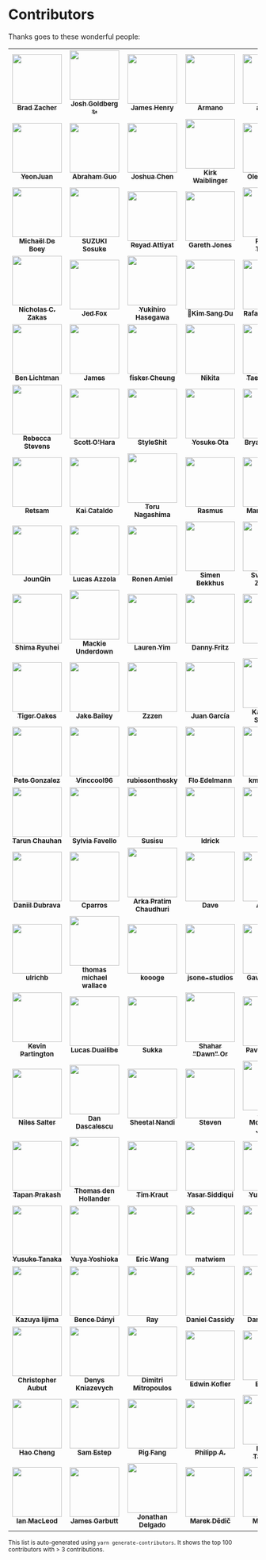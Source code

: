 <!-- ------------------------------------------
 |      DO NOT MODIFY THIS FILE MANUALLY      |
 |                                            |
 | THIS FILE HAS BEEN AUTOMATICALLY GENERATED |
 |                                            |
 |     YOU CAN REGENERATE THIS FILE USING     |
 |         yarn generate-contributors         |
 ------------------------------------------- -->

# Contributors

Thanks goes to these wonderful people:

<!-- prettier-ignore-start -->
<!-- markdownlint-disable -->
<table>
  <tr>
    <td align="center"><a href="https://github.com/bradzacher"><img src="https://avatars.githubusercontent.com/u/7462525?v=4&size=100" width="100px;" alt=""/><br /><sub><b>Brad Zacher</b></sub></a></td>
    <td align="center"><a href="https://github.com/JoshuaKGoldberg"><img src="https://avatars.githubusercontent.com/u/3335181?v=4&size=100" width="100px;" alt=""/><br /><sub><b>Josh Goldberg ✨</b></sub></a></td>
    <td align="center"><a href="https://github.com/JamesHenry"><img src="https://avatars.githubusercontent.com/u/900523?v=4&size=100" width="100px;" alt=""/><br /><sub><b>James Henry</b></sub></a></td>
    <td align="center"><a href="https://github.com/armano2"><img src="https://avatars.githubusercontent.com/u/625469?v=4&size=100" width="100px;" alt=""/><br /><sub><b>Armano</b></sub></a></td>
    <td align="center"><a href="https://github.com/auvred"><img src="https://avatars.githubusercontent.com/u/61150013?v=4&size=100" width="100px;" alt=""/><br /><sub><b>auvred</b></sub></a></td>
  </tr>
  <tr>
    <td align="center"><a href="https://github.com/yeonjuan"><img src="https://avatars.githubusercontent.com/u/41323220?v=4&size=100" width="100px;" alt=""/><br /><sub><b>YeonJuan</b></sub></a></td>
    <td align="center"><a href="https://github.com/abrahamguo"><img src="https://avatars.githubusercontent.com/u/7842684?v=4&size=100" width="100px;" alt=""/><br /><sub><b>Abraham Guo</b></sub></a></td>
    <td align="center"><a href="https://github.com/Josh-Cena"><img src="https://avatars.githubusercontent.com/u/55398995?v=4&size=100" width="100px;" alt=""/><br /><sub><b>Joshua Chen</b></sub></a></td>
    <td align="center"><a href="https://github.com/kirkwaiblinger"><img src="https://avatars.githubusercontent.com/u/53019676?v=4&size=100" width="100px;" alt=""/><br /><sub><b>Kirk Waiblinger</b></sub></a></td>
    <td align="center"><a href="https://github.com/a-tarasyuk"><img src="https://avatars.githubusercontent.com/u/509265?v=4&size=100" width="100px;" alt=""/><br /><sub><b>Oleksandr T.</b></sub></a></td>
  </tr>
  <tr>
    <td align="center"><a href="https://github.com/MichaelDeBoey"><img src="https://avatars.githubusercontent.com/u/6643991?v=4&size=100" width="100px;" alt=""/><br /><sub><b>Michaël De Boey</b></sub></a></td>
    <td align="center"><a href="https://github.com/sosukesuzuki"><img src="https://avatars.githubusercontent.com/u/14838850?v=4&size=100" width="100px;" alt=""/><br /><sub><b>SUZUKI Sosuke</b></sub></a></td>
    <td align="center"><a href="https://github.com/soda0289"><img src="https://avatars.githubusercontent.com/u/2373964?v=4&size=100" width="100px;" alt=""/><br /><sub><b>Reyad Attiyat</b></sub></a></td>
    <td align="center"><a href="https://github.com/G-Rath"><img src="https://avatars.githubusercontent.com/u/3151613?v=4&size=100" width="100px;" alt=""/><br /><sub><b>Gareth Jones</b></sub></a></td>
    <td align="center"><a href="https://github.com/weirdpattern"><img src="https://avatars.githubusercontent.com/u/19519411?v=4&size=100" width="100px;" alt=""/><br /><sub><b>Patricio Trevino</b></sub></a></td>
  </tr>
  <tr>
    <td align="center"><a href="https://github.com/nzakas"><img src="https://avatars.githubusercontent.com/u/38546?v=4&size=100" width="100px;" alt=""/><br /><sub><b>Nicholas C. Zakas</b></sub></a></td>
    <td align="center"><a href="https://github.com/j-f1"><img src="https://avatars.githubusercontent.com/u/25517624?v=4&size=100" width="100px;" alt=""/><br /><sub><b>Jed Fox</b></sub></a></td>
    <td align="center"><a href="https://github.com/y-hsgw"><img src="https://avatars.githubusercontent.com/u/49516827?v=4&size=100" width="100px;" alt=""/><br /><sub><b>Yukihiro Hasegawa</b></sub></a></td>
    <td align="center"><a href="https://github.com/developer-bandi"><img src="https://avatars.githubusercontent.com/u/102564722?v=4&size=100" width="100px;" alt=""/><br /><sub><b>Kim Sang Du</b></sub></a></td>
    <td align="center"><a href="https://github.com/rafaelss95"><img src="https://avatars.githubusercontent.com/u/11965907?v=4&size=100" width="100px;" alt=""/><br /><sub><b>Rafael Santana</b></sub></a></td>
  </tr>
  <tr>
    <td align="center"><a href="https://github.com/uniqueiniquity"><img src="https://avatars.githubusercontent.com/u/9092011?v=4&size=100" width="100px;" alt=""/><br /><sub><b>Ben Lichtman</b></sub></a></td>
    <td align="center"><a href="https://github.com/Zamiell"><img src="https://avatars.githubusercontent.com/u/5511220?v=4&size=100" width="100px;" alt=""/><br /><sub><b>James</b></sub></a></td>
    <td align="center"><a href="https://github.com/fisker"><img src="https://avatars.githubusercontent.com/u/172584?v=4&size=100" width="100px;" alt=""/><br /><sub><b>fisker Cheung</b></sub></a></td>
    <td align="center"><a href="https://github.com/phaux"><img src="https://avatars.githubusercontent.com/u/1270987?v=4&size=100" width="100px;" alt=""/><br /><sub><b>Nikita</b></sub></a></td>
    <td align="center"><a href="https://github.com/lonyele"><img src="https://avatars.githubusercontent.com/u/15892571?v=4&size=100" width="100px;" alt=""/><br /><sub><b>Taeheon Kim</b></sub></a></td>
  </tr>
  <tr>
    <td align="center"><a href="https://github.com/RebeccaStevens"><img src="https://avatars.githubusercontent.com/u/7224206?v=4&size=100" width="100px;" alt=""/><br /><sub><b>Rebecca Stevens</b></sub></a></td>
    <td align="center"><a href="https://github.com/scottohara"><img src="https://avatars.githubusercontent.com/u/289327?v=4&size=100" width="100px;" alt=""/><br /><sub><b>Scott O'Hara</b></sub></a></td>
    <td align="center"><a href="https://github.com/StyleShit"><img src="https://avatars.githubusercontent.com/u/32631382?v=4&size=100" width="100px;" alt=""/><br /><sub><b>StyleShit</b></sub></a></td>
    <td align="center"><a href="https://github.com/ota-meshi"><img src="https://avatars.githubusercontent.com/u/16508807?v=4&size=100" width="100px;" alt=""/><br /><sub><b>Yosuke Ota</b></sub></a></td>
    <td align="center"><a href="https://github.com/bmish"><img src="https://avatars.githubusercontent.com/u/698306?v=4&size=100" width="100px;" alt=""/><br /><sub><b>Bryan Mishkin</b></sub></a></td>
  </tr>
  <tr>
    <td align="center"><a href="https://github.com/Retsam"><img src="https://avatars.githubusercontent.com/u/2281166?v=4&size=100" width="100px;" alt=""/><br /><sub><b>Retsam</b></sub></a></td>
    <td align="center"><a href="https://github.com/kaicataldo"><img src="https://avatars.githubusercontent.com/u/7041728?v=4&size=100" width="100px;" alt=""/><br /><sub><b>Kai Cataldo</b></sub></a></td>
    <td align="center"><a href="https://github.com/mysticatea"><img src="https://avatars.githubusercontent.com/u/1937871?v=4&size=100" width="100px;" alt=""/><br /><sub><b>Toru Nagashima</b></sub></a></td>
    <td align="center"><a href="https://github.com/Pajn"><img src="https://avatars.githubusercontent.com/u/817422?v=4&size=100" width="100px;" alt=""/><br /><sub><b>Rasmus</b></sub></a></td>
    <td align="center"><a href="https://github.com/peanutenthusiast"><img src="https://avatars.githubusercontent.com/u/99303358?v=4&size=100" width="100px;" alt=""/><br /><sub><b>Mark de Dios</b></sub></a></td>
  </tr>
  <tr>
    <td align="center"><a href="https://github.com/JounQin"><img src="https://avatars.githubusercontent.com/u/8336744?v=4&size=100" width="100px;" alt=""/><br /><sub><b>JounQin</b></sub></a></td>
    <td align="center"><a href="https://github.com/azz"><img src="https://avatars.githubusercontent.com/u/1297597?v=4&size=100" width="100px;" alt=""/><br /><sub><b>Lucas Azzola</b></sub></a></td>
    <td align="center"><a href="https://github.com/ronami"><img src="https://avatars.githubusercontent.com/u/5484230?v=4&size=100" width="100px;" alt=""/><br /><sub><b>Ronen Amiel</b></sub></a></td>
    <td align="center"><a href="https://github.com/SimenB"><img src="https://avatars.githubusercontent.com/u/1404810?v=4&size=100" width="100px;" alt=""/><br /><sub><b>Simen Bekkhus</b></sub></a></td>
    <td align="center"><a href="https://github.com/sviat9440"><img src="https://avatars.githubusercontent.com/u/13107421?v=4&size=100" width="100px;" alt=""/><br /><sub><b>Sviatoslav Zaytsev</b></sub></a></td>
  </tr>
  <tr>
    <td align="center"><a href="https://github.com/islandryu"><img src="https://avatars.githubusercontent.com/u/65934663?v=4&size=100" width="100px;" alt=""/><br /><sub><b>Shima Ryuhei</b></sub></a></td>
    <td align="center"><a href="https://github.com/macklinu"><img src="https://avatars.githubusercontent.com/u/2344137?v=4&size=100" width="100px;" alt=""/><br /><sub><b>Mackie Underdown</b></sub></a></td>
    <td align="center"><a href="https://github.com/cherryblossom000"><img src="https://avatars.githubusercontent.com/u/31467609?v=4&size=100" width="100px;" alt=""/><br /><sub><b>Lauren Yim</b></sub></a></td>
    <td align="center"><a href="https://github.com/dannyfritz"><img src="https://avatars.githubusercontent.com/u/315788?v=4&size=100" width="100px;" alt=""/><br /><sub><b>Danny Fritz</b></sub></a></td>
    <td align="center"><a href="https://github.com/ikatyang"><img src="https://avatars.githubusercontent.com/u/8341033?v=4&size=100" width="100px;" alt=""/><br /><sub><b>Ika</b></sub></a></td>
  </tr>
  <tr>
    <td align="center"><a href="https://github.com/NotWoods"><img src="https://avatars.githubusercontent.com/u/1782266?v=4&size=100" width="100px;" alt=""/><br /><sub><b>Tiger Oakes</b></sub></a></td>
    <td align="center"><a href="https://github.com/jakebailey"><img src="https://avatars.githubusercontent.com/u/5341706?v=4&size=100" width="100px;" alt=""/><br /><sub><b>Jake Bailey</b></sub></a></td>
    <td align="center"><a href="https://github.com/Zzzen"><img src="https://avatars.githubusercontent.com/u/6630042?v=4&size=100" width="100px;" alt=""/><br /><sub><b>Zzzen</b></sub></a></td>
    <td align="center"><a href="https://github.com/juank1809"><img src="https://avatars.githubusercontent.com/u/82288753?v=4&size=100" width="100px;" alt=""/><br /><sub><b>Juan García</b></sub></a></td>
    <td align="center"><a href="https://github.com/lukyth"><img src="https://avatars.githubusercontent.com/u/7040242?v=4&size=100" width="100px;" alt=""/><br /><sub><b>Kanitkorn Sujautra</b></sub></a></td>
  </tr>
  <tr>
    <td align="center"><a href="https://github.com/octogonz"><img src="https://avatars.githubusercontent.com/u/4673363?v=4&size=100" width="100px;" alt=""/><br /><sub><b>Pete Gonzalez</b></sub></a></td>
    <td align="center"><a href="https://github.com/Vinccool96"><img src="https://avatars.githubusercontent.com/u/22435405?v=4&size=100" width="100px;" alt=""/><br /><sub><b>Vinccool96</b></sub></a></td>
    <td align="center"><a href="https://github.com/rubiesonthesky"><img src="https://avatars.githubusercontent.com/u/2591240?v=4&size=100" width="100px;" alt=""/><br /><sub><b>rubiesonthesky</b></sub></a></td>
    <td align="center"><a href="https://github.com/FloEdelmann"><img src="https://avatars.githubusercontent.com/u/202916?v=4&size=100" width="100px;" alt=""/><br /><sub><b>Flo Edelmann</b></sub></a></td>
    <td align="center"><a href="https://github.com/kmin-jeong"><img src="https://avatars.githubusercontent.com/u/53456037?v=4&size=100" width="100px;" alt=""/><br /><sub><b>kmin-jeong</b></sub></a></td>
  </tr>
  <tr>
    <td align="center"><a href="https://github.com/tarunrajput"><img src="https://avatars.githubusercontent.com/u/34857453?v=4&size=100" width="100px;" alt=""/><br /><sub><b>Tarun Chauhan</b></sub></a></td>
    <td align="center"><a href="https://github.com/sfavello"><img src="https://avatars.githubusercontent.com/u/90116354?v=4&size=100" width="100px;" alt=""/><br /><sub><b>Sylvia Favello</b></sub></a></td>
    <td align="center"><a href="https://github.com/susisu"><img src="https://avatars.githubusercontent.com/u/2443491?v=4&size=100" width="100px;" alt=""/><br /><sub><b>Susisu</b></sub></a></td>
    <td align="center"><a href="https://github.com/ldrick"><img src="https://avatars.githubusercontent.com/u/3674067?v=4&size=100" width="100px;" alt=""/><br /><sub><b>ldrick</b></sub></a></td>
    <td align="center"><a href="https://github.com/anikethsaha"><img src="https://avatars.githubusercontent.com/u/26347874?v=4&size=100" width="100px;" alt=""/><br /><sub><b>Anix</b></sub></a></td>
  </tr>
  <tr>
    <td align="center"><a href="https://github.com/ddubrava"><img src="https://avatars.githubusercontent.com/u/22116465?v=4&size=100" width="100px;" alt=""/><br /><sub><b>Daniil Dubrava</b></sub></a></td>
    <td align="center"><a href="https://github.com/cparros"><img src="https://avatars.githubusercontent.com/u/65684072?v=4&size=100" width="100px;" alt=""/><br /><sub><b>Cparros</b></sub></a></td>
    <td align="center"><a href="https://github.com/arkapratimc"><img src="https://avatars.githubusercontent.com/u/105232141?v=4&size=100" width="100px;" alt=""/><br /><sub><b>Arka Pratim Chaudhuri</b></sub></a></td>
    <td align="center"><a href="https://github.com/reduckted"><img src="https://avatars.githubusercontent.com/u/10321525?v=4&size=100" width="100px;" alt=""/><br /><sub><b>Dave</b></sub></a></td>
    <td align="center"><a href="https://github.com/azat-io"><img src="https://avatars.githubusercontent.com/u/5698350?v=4&size=100" width="100px;" alt=""/><br /><sub><b>Azat S.</b></sub></a></td>
  </tr>
  <tr>
    <td align="center"><a href="https://github.com/ulrichb"><img src="https://avatars.githubusercontent.com/u/388796?v=4&size=100" width="100px;" alt=""/><br /><sub><b>ulrichb</b></sub></a></td>
    <td align="center"><a href="https://github.com/thomasmichaelwallace"><img src="https://avatars.githubusercontent.com/u/1954845?v=4&size=100" width="100px;" alt=""/><br /><sub><b>thomas michael wallace</b></sub></a></td>
    <td align="center"><a href="https://github.com/koooge"><img src="https://avatars.githubusercontent.com/u/7419215?v=4&size=100" width="100px;" alt=""/><br /><sub><b>koooge</b></sub></a></td>
    <td align="center"><a href="https://github.com/jsone-studios"><img src="https://avatars.githubusercontent.com/u/160060548?v=4&size=100" width="100px;" alt=""/><br /><sub><b>jsone-studios</b></sub></a></td>
    <td align="center"><a href="https://github.com/gavinbarron"><img src="https://avatars.githubusercontent.com/u/7122716?v=4&size=100" width="100px;" alt=""/><br /><sub><b>Gavin Barron</b></sub></a></td>
  </tr>
  <tr>
    <td align="center"><a href="https://github.com/platinumazure"><img src="https://avatars.githubusercontent.com/u/284282?v=4&size=100" width="100px;" alt=""/><br /><sub><b>Kevin Partington</b></sub></a></td>
    <td align="center"><a href="https://github.com/duailibe"><img src="https://avatars.githubusercontent.com/u/1574588?v=4&size=100" width="100px;" alt=""/><br /><sub><b>Lucas Duailibe</b></sub></a></td>
    <td align="center"><a href="https://github.com/SukkaW"><img src="https://avatars.githubusercontent.com/u/40715044?v=4&size=100" width="100px;" alt=""/><br /><sub><b>Sukka</b></sub></a></td>
    <td align="center"><a href="https://github.com/mightyiam"><img src="https://avatars.githubusercontent.com/u/635591?v=4&size=100" width="100px;" alt=""/><br /><sub><b>Shahar "Dawn" Or</b></sub></a></td>
    <td align="center"><a href="https://github.com/pablobirukov"><img src="https://avatars.githubusercontent.com/u/1861546?v=4&size=100" width="100px;" alt=""/><br /><sub><b>Pavel Birukov </b></sub></a></td>
  </tr>
  <tr>
    <td align="center"><a href="https://github.com/Validark"><img src="https://avatars.githubusercontent.com/u/15217173?v=4&size=100" width="100px;" alt=""/><br /><sub><b>Niles Salter</b></sub></a></td>
    <td align="center"><a href="https://github.com/dandv"><img src="https://avatars.githubusercontent.com/u/33569?v=4&size=100" width="100px;" alt=""/><br /><sub><b>Dan Dascalescu</b></sub></a></td>
    <td align="center"><a href="https://github.com/sheetalkamat"><img src="https://avatars.githubusercontent.com/u/8052792?v=4&size=100" width="100px;" alt=""/><br /><sub><b>Sheetal Nandi</b></sub></a></td>
    <td align="center"><a href="https://github.com/Solo-steven"><img src="https://avatars.githubusercontent.com/u/67428009?v=4&size=100" width="100px;" alt=""/><br /><sub><b>Steven</b></sub></a></td>
    <td align="center"><a href="https://github.com/tadhgmister"><img src="https://avatars.githubusercontent.com/u/18615763?v=4&size=100" width="100px;" alt=""/><br /><sub><b>Tadhg McDonald-Jensen</b></sub></a></td>
  </tr>
  <tr>
    <td align="center"><a href="https://github.com/tapanprakasht"><img src="https://avatars.githubusercontent.com/u/4947384?v=4&size=100" width="100px;" alt=""/><br /><sub><b>Tapan Prakash</b></sub></a></td>
    <td align="center"><a href="https://github.com/ThomasdenH"><img src="https://avatars.githubusercontent.com/u/3889750?v=4&size=100" width="100px;" alt=""/><br /><sub><b>Thomas den Hollander</b></sub></a></td>
    <td align="center"><a href="https://github.com/timkraut"><img src="https://avatars.githubusercontent.com/u/509669?v=4&size=100" width="100px;" alt=""/><br /><sub><b>Tim Kraut</b></sub></a></td>
    <td align="center"><a href="https://github.com/yasarsid"><img src="https://avatars.githubusercontent.com/u/16225376?v=4&size=100" width="100px;" alt=""/><br /><sub><b>Yasar Siddiqui</b></sub></a></td>
    <td align="center"><a href="https://github.com/MageJohn"><img src="https://avatars.githubusercontent.com/u/3520558?v=4&size=100" width="100px;" alt=""/><br /><sub><b>Yuri Pieters</b></sub></a></td>
  </tr>
  <tr>
    <td align="center"><a href="https://github.com/magurotuna"><img src="https://avatars.githubusercontent.com/u/23649474?v=4&size=100" width="100px;" alt=""/><br /><sub><b>Yusuke Tanaka</b></sub></a></td>
    <td align="center"><a href="https://github.com/YuyaYoshioka"><img src="https://avatars.githubusercontent.com/u/71418423?v=4&size=100" width="100px;" alt=""/><br /><sub><b>Yuya Yoshioka</b></sub></a></td>
    <td align="center"><a href="https://github.com/fa93hws"><img src="https://avatars.githubusercontent.com/u/10626756?v=4&size=100" width="100px;" alt=""/><br /><sub><b>Eric Wang</b></sub></a></td>
    <td align="center"><a href="https://github.com/matwiem"><img src="https://avatars.githubusercontent.com/u/57752566?v=4&size=100" width="100px;" alt=""/><br /><sub><b>matwiem</b></sub></a></td>
    <td align="center"><a href="https://github.com/holazz"><img src="https://avatars.githubusercontent.com/u/23100055?v=4&size=100" width="100px;" alt=""/><br /><sub><b>zz</b></sub></a></td>
  </tr>
  <tr>
    <td align="center"><a href="https://github.com/kazizi55"><img src="https://avatars.githubusercontent.com/u/50566849?v=4&size=100" width="100px;" alt=""/><br /><sub><b>Kazuya Iijima</b></sub></a></td>
    <td align="center"><a href="https://github.com/madbence"><img src="https://avatars.githubusercontent.com/u/296735?v=4&size=100" width="100px;" alt=""/><br /><sub><b>Bence Dányi</b></sub></a></td>
    <td align="center"><a href="https://github.com/so1ve"><img src="https://avatars.githubusercontent.com/u/58381667?v=4&size=100" width="100px;" alt=""/><br /><sub><b>Ray</b></sub></a></td>
    <td align="center"><a href="https://github.com/djcsdy"><img src="https://avatars.githubusercontent.com/u/310800?v=4&size=100" width="100px;" alt=""/><br /><sub><b>Daniel Cassidy</b></sub></a></td>
    <td align="center"><a href="https://github.com/danielnixon"><img src="https://avatars.githubusercontent.com/u/6418489?v=4&size=100" width="100px;" alt=""/><br /><sub><b>Daniel Nixon</b></sub></a></td>
  </tr>
  <tr>
    <td align="center"><a href="https://github.com/higherorderfunctor"><img src="https://avatars.githubusercontent.com/u/34926636?v=4&size=100" width="100px;" alt=""/><br /><sub><b>Christopher Aubut</b></sub></a></td>
    <td align="center"><a href="https://github.com/webschik"><img src="https://avatars.githubusercontent.com/u/1665314?v=4&size=100" width="100px;" alt=""/><br /><sub><b>Denys Kniazevych</b></sub></a></td>
    <td align="center"><a href="https://github.com/dimitropoulos"><img src="https://avatars.githubusercontent.com/u/15232461?v=4&size=100" width="100px;" alt=""/><br /><sub><b>Dimitri Mitropoulos</b></sub></a></td>
    <td align="center"><a href="https://github.com/hyperupcall"><img src="https://avatars.githubusercontent.com/u/24364012?v=4&size=100" width="100px;" alt=""/><br /><sub><b>Edwin Kofler</b></sub></a></td>
    <td align="center"><a href="https://github.com/coyotte508"><img src="https://avatars.githubusercontent.com/u/342922?v=4&size=100" width="100px;" alt=""/><br /><sub><b>Eliott C.</b></sub></a></td>
  </tr>
  <tr>
    <td align="center"><a href="https://github.com/haocheng6"><img src="https://avatars.githubusercontent.com/u/7645930?v=4&size=100" width="100px;" alt=""/><br /><sub><b>Hao Cheng</b></sub></a></td>
    <td align="center"><a href="https://github.com/samestep"><img src="https://avatars.githubusercontent.com/u/8246041?v=4&size=100" width="100px;" alt=""/><br /><sub><b>Sam Estep</b></sub></a></td>
    <td align="center"><a href="https://github.com/g-plane"><img src="https://avatars.githubusercontent.com/u/17216317?v=4&size=100" width="100px;" alt=""/><br /><sub><b>Pig Fang</b></sub></a></td>
    <td align="center"><a href="https://github.com/flying-sheep"><img src="https://avatars.githubusercontent.com/u/291575?v=4&size=100" width="100px;" alt=""/><br /><sub><b>Philipp A.</b></sub></a></td>
    <td align="center"><a href="https://github.com/dora1998"><img src="https://avatars.githubusercontent.com/u/31735614?v=4&size=100" width="100px;" alt=""/><br /><sub><b>Minoru Takeuchi</b></sub></a></td>
  </tr>
  <tr>
    <td align="center"><a href="https://github.com/nevir"><img src="https://avatars.githubusercontent.com/u/41373?v=4&size=100" width="100px;" alt=""/><br /><sub><b>Ian MacLeod</b></sub></a></td>
    <td align="center"><a href="https://github.com/43081j"><img src="https://avatars.githubusercontent.com/u/5677153?v=4&size=100" width="100px;" alt=""/><br /><sub><b>James Garbutt</b></sub></a></td>
    <td align="center"><a href="https://github.com/jonathanrdelgado"><img src="https://avatars.githubusercontent.com/u/1841149?v=4&size=100" width="100px;" alt=""/><br /><sub><b>Jonathan Delgado</b></sub></a></td>
    <td align="center"><a href="https://github.com/marekdedic"><img src="https://avatars.githubusercontent.com/u/3134692?v=4&size=100" width="100px;" alt=""/><br /><sub><b>Marek Dědič</b></sub></a></td>
    <td align="center"><a href="https://github.com/Melandra"><img src="https://avatars.githubusercontent.com/u/17590748?v=4&size=100" width="100px;" alt=""/><br /><sub><b>Melandra</b></sub></a></td>
  </tr>
</table>

<!-- markdownlint-restore -->
<!-- prettier-ignore-end -->

<sup>This list is auto-generated using `yarn generate-contributors`. It shows the top 100 contributors with > 3 contributions.</sup>
